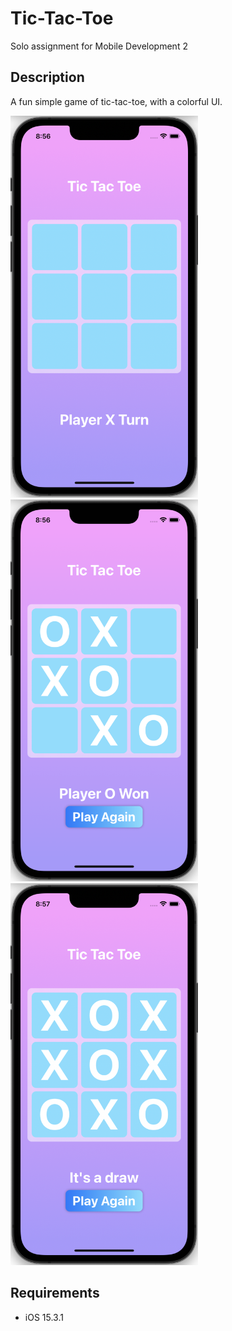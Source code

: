 # Tic-Tac-Toe
Solo assignment for Mobile Development 2

## Description
A fun simple game of tic-tac-toe, with a colorful UI.

<img src="/Demo/Start.png" width="300" height="611"> <img src="/Demo/Across.png" width="300" height="611"> <img src="/Demo/Tie.png" width="300" height="611">

## Requirements
- iOS 15.3.1
